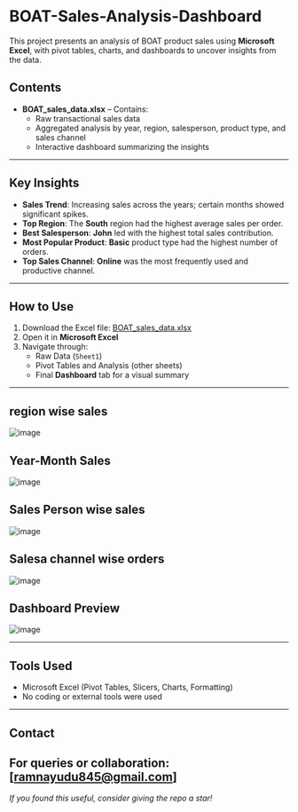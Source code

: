 # BOAT-Sales-Analysis-Dashboard
This project presents an analysis of BOAT product sales using **Microsoft Excel**, with pivot tables, charts, and dashboards to uncover insights from the data.

## Contents
- **BOAT_sales_data.xlsx** – Contains:
  - Raw transactional sales data
  - Aggregated analysis by year, region, salesperson, product type, and sales channel
  - Interactive dashboard summarizing the insights
---
## Key Insights
- **Sales Trend**: Increasing sales across the years; certain months showed significant spikes.
- **Top Region**: The **South** region had the highest average sales per order.
- **Best Salesperson**: **John** led with the highest total sales contribution.
- **Most Popular Product**: **Basic** product type had the highest number of orders.
- **Top Sales Channel**: **Online** was the most frequently used and productive channel.
---
## How to Use
1. Download the Excel file: [BOAT_sales_data.xlsx](./BOAT_sales_data.xlsx)
2. Open it in **Microsoft Excel**
3. Navigate through:
   - Raw Data (`Sheet1`)
   - Pivot Tables and Analysis (other sheets)
   - Final **Dashboard** tab for a visual summary
---
## region wise sales
![image](https://github.com/user-attachments/assets/8950aadc-4e4b-4887-9350-4fd8ff2781c3)
## Year-Month Sales
![image](https://github.com/user-attachments/assets/9be0e610-077e-4b81-8c92-2a44d3b9ed67)
## Sales Person wise sales
![image](https://github.com/user-attachments/assets/9a739860-e095-488e-b247-f661f231a96b)
## Salesa channel wise orders
![image](https://github.com/user-attachments/assets/30a0fdbe-98d7-45d0-8ee8-1c1fdfb3411b)
## Dashboard Preview
![image](https://github.com/user-attachments/assets/eb0906f7-6061-4444-b212-1967b999254a)

---
## Tools Used
- Microsoft Excel (Pivot Tables, Slicers, Charts, Formatting)
- No coding or external tools were used
---
## Contact
For queries or collaboration: [ramnayudu845@gmail.com]
---
*If you found this useful, consider giving the repo a star!*
